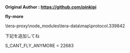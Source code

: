 **Original Author : https://github.com/pinkipi**

**fly-more**

\tera-proxy\node_modules\tera-data\map\protocol.339842

下記を追加してね

S_CANT_FLY_ANYMORE = 22683
